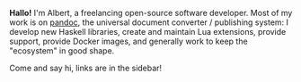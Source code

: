 **Hallo!** I'm Albert, a freelancing open-source software developer. Most of my
work is on [pandoc](https://pandoc.org), the universal document converter /
publishing system: I develop new Haskell libraries, create and maintain Lua
extensions, provide support, provide Docker images, and generally work to keep
the "ecosystem" in good shape.

Come and say hi, links are in the sidebar!
